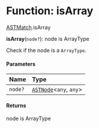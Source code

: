 # Function: isArray

[ASTMatch](/auto-docs/free-layout-editor/modules/ASTMatch.md).isArray

**isArray**(`node?`): node is ArrayType

Check if the node is a `ArrayType`.

#### Parameters

| Name | Type |
| :------ | :------ |
| `node?` | [`ASTNode`](/auto-docs/free-layout-editor/classes/ASTNode.md)<`any`, `any`> |

#### Returns

node is ArrayType
